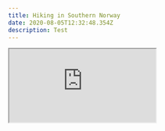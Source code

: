 ```yaml
---
title: Hiking in Southern Norway
date: 2020-08-05T12:32:48.354Z
description: Test
---
```

<!--StartFragment-->

<iframe src="https://www.gpsvisualizer.com/display/20200805053731-42090-map.html" title="Hiking in Southern Norway<"> width="600" height="600" </iframe>

<!--EndFragment-->